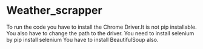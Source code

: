 # Weather_scrapper
To run the code you have to install the Chrome Driver.It is not pip installable. 
You also have to change the path to the driver.
You need to install selenium by  pip install selenium
You have to install BeautifulSoup also. 

